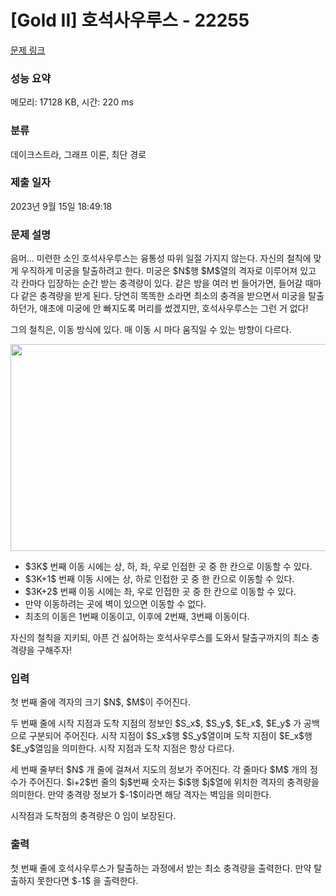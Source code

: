 # [Gold II] 호석사우루스 - 22255 

[문제 링크](https://www.acmicpc.net/problem/22255) 

### 성능 요약

메모리: 17128 KB, 시간: 220 ms

### 분류

데이크스트라, 그래프 이론, 최단 경로

### 제출 일자

2023년 9월 15일 18:49:18

### 문제 설명

<p>음머... 미련한 소인 호석사우루스는 융통성 따위 일절 가지지 않는다. 자신의 철칙에 맞게 우직하게 미궁을 탈출하려고 한다. 미궁은 $N$행 $M$열의 격자로 이루어져 있고 각 칸마다 입장하는 순간 받는 충격량이 있다. 같은 방을 여러 번 들어가면, 들어갈 때마다 같은 충격량을 받게 된다. 당연히 똑똑한 소라면 최소의 충격을 받으면서 미궁을 탈출하던가, 애초에 미궁에 안 빠지도록 머리를 썼겠지만, 호석사우루스는 그런 거 없다!</p>

<p>그의 철칙은, 이동 방식에 있다. 매 이동 시 마다 움직일 수 있는 방향이 다르다.</p>

<p style="text-align: center;"><img alt="" src="" style="height: 331px; width: 900px;"></p>

<ul>
	<li>$3K$ 번째 이동 시에는 상, 하, 좌, 우로 인접한 곳 중 한 칸으로 이동할 수 있다.</li>
	<li>$3K+1$ 번째 이동 시에는 상, 하로 인접한 곳 중 한 칸으로 이동할 수 있다.</li>
	<li>$3K+2$ 번째 이동 시에는 좌, 우로 인접한 곳 중 한 칸으로 이동할 수 있다.</li>
	<li>만약 이동하려는 곳에 벽이 있으면 이동할 수 없다.</li>
	<li>최초의 이동은 1번째 이동이고, 이후에 2번째, 3번째 이동이다.</li>
</ul>

<p>자신의 철칙을 지키되, 아픈 건 싫어하는 호석사우루스를 도와서 탈출구까지의 최소 충격량을 구해주자!</p>

### 입력 

 <p>첫 번째 줄에 격자의 크기 $N$, $M$이 주어진다.</p>

<p>두 번째 줄에 시작 지점과 도착 지점의 정보인 $S_x$, $S_y$, $E_x$, $E_y$ 가 공백으로 구분되어 주어진다. 시작 지점이 $S_x$행 $S_y$열이며 도착 지점이 $E_x$행 $E_y$열임을 의미한다. 시작 지점과 도착 지점은 항상 다르다.</p>

<p>세 번째 줄부터 $N$ 개 줄에 걸쳐서 지도의 정보가 주어진다. 각 줄마다 $M$ 개의 정수가 주어진다. $i+2$번 줄의 $j$번째 숫자는 $i$행 $j$열에 위치한 격자의 충격량을 의미한다. 만약 충격량 정보가 $-1$이라면 해당 격자는 벽임을 의미한다.</p>

<p>시작점과 도착점의 충격량은 0 임이 보장된다.</p>

### 출력 

 <p>첫 번째 줄에 호석사우루스가 탈출하는 과정에서 받는 최소 충격량을 출력한다. 만약 탈출하지 못한다면 $-1$ 을 출력한다.</p>

